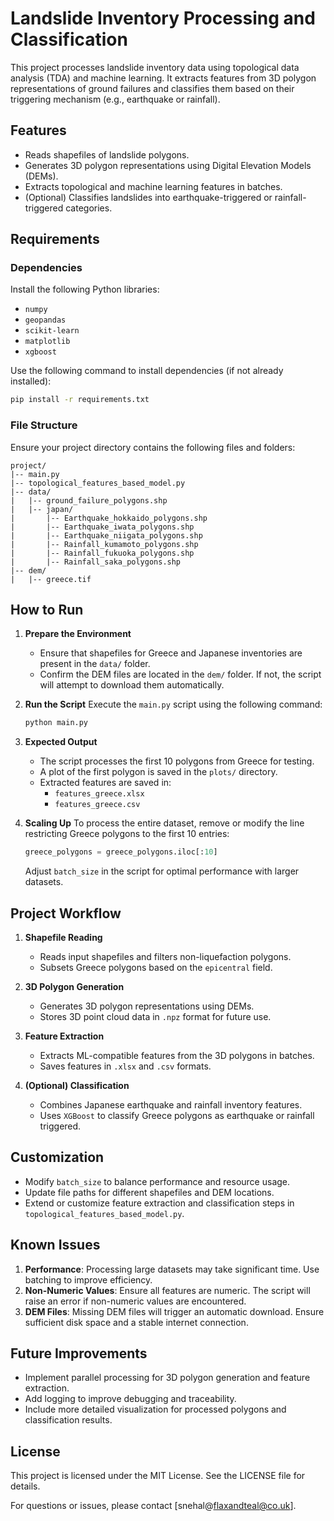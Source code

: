 # Landslide Inventory Processing and Classification

This project processes landslide inventory data using topological data analysis (TDA) and machine learning. It extracts features from 3D polygon representations of ground failures and classifies them based on their triggering mechanism (e.g., earthquake or rainfall).

## Features
- Reads shapefiles of landslide polygons.
- Generates 3D polygon representations using Digital Elevation Models (DEMs).
- Extracts topological and machine learning features in batches.
- (Optional) Classifies landslides into earthquake-triggered or rainfall-triggered categories.

## Requirements
### Dependencies
Install the following Python libraries:
- `numpy`
- `geopandas`
- `scikit-learn`
- `matplotlib`
- `xgboost`

Use the following command to install dependencies (if not already installed):

```bash
pip install -r requirements.txt
```

### File Structure
Ensure your project directory contains the following files and folders:

```
project/
|-- main.py
|-- topological_features_based_model.py
|-- data/
|   |-- ground_failure_polygons.shp
|   |-- japan/
|       |-- Earthquake_hokkaido_polygons.shp
|       |-- Earthquake_iwata_polygons.shp
|       |-- Earthquake_niigata_polygons.shp
|       |-- Rainfall_kumamoto_polygons.shp
|       |-- Rainfall_fukuoka_polygons.shp
|       |-- Rainfall_saka_polygons.shp
|-- dem/
|   |-- greece.tif
```

## How to Run

1. **Prepare the Environment**
   - Ensure that shapefiles for Greece and Japanese inventories are present in the `data/` folder.
   - Confirm the DEM files are located in the `dem/` folder. If not, the script will attempt to download them automatically.

2. **Run the Script**
   Execute the `main.py` script using the following command:

   ```bash
   python main.py
   ```

3. **Expected Output**
   - The script processes the first 10 polygons from Greece for testing.
   - A plot of the first polygon is saved in the `plots/` directory.
   - Extracted features are saved in:
     - `features_greece.xlsx`
     - `features_greece.csv`

4. **Scaling Up**
   To process the entire dataset, remove or modify the line restricting Greece polygons to the first 10 entries:
   ```python
   greece_polygons = greece_polygons.iloc[:10]
   ```

   Adjust `batch_size` in the script for optimal performance with larger datasets.

## Project Workflow

1. **Shapefile Reading**
   - Reads input shapefiles and filters non-liquefaction polygons.
   - Subsets Greece polygons based on the `epicentral` field.

2. **3D Polygon Generation**
   - Generates 3D polygon representations using DEMs.
   - Stores 3D point cloud data in `.npz` format for future use.

3. **Feature Extraction**
   - Extracts ML-compatible features from the 3D polygons in batches.
   - Saves features in `.xlsx` and `.csv` formats.

4. **(Optional) Classification**
   - Combines Japanese earthquake and rainfall inventory features.
   - Uses `XGBoost` to classify Greece polygons as earthquake or rainfall triggered.

## Customization
- Modify `batch_size` to balance performance and resource usage.
- Update file paths for different shapefiles and DEM locations.
- Extend or customize feature extraction and classification steps in `topological_features_based_model.py`.

## Known Issues
1. **Performance**: Processing large datasets may take significant time. Use batching to improve efficiency.
2. **Non-Numeric Values**: Ensure all features are numeric. The script will raise an error if non-numeric values are encountered.
3. **DEM Files**: Missing DEM files will trigger an automatic download. Ensure sufficient disk space and a stable internet connection.

## Future Improvements
- Implement parallel processing for 3D polygon generation and feature extraction.
- Add logging to improve debugging and traceability.
- Include more detailed visualization for processed polygons and classification results.

## License
This project is licensed under the MIT License. See the LICENSE file for details.



For questions or issues, please contact [snehal@flaxandteal@co.uk].

